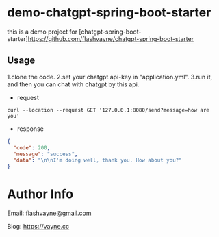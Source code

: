 # demo-chatgpt-spring-boot-starter

this is a demo project for [chatgpt-spring-boot-starter]https://github.com/flashvayne/chatgpt-spring-boot-starter

## Usage
1.clone the code.
2.set your chatgpt.api-key in "application.yml".
3.run it, and then you can chat with chatgpt by this api.

+ request
```shell
curl --location --request GET '127.0.0.1:8080/send?message=how are you'
```

+ response
```json
{
  "code": 200,
  "message": "success",
  "data": "\n\nI'm doing well, thank you. How about you?"
}
```

# Author Info
Email: flashvayne@gmail.com

Blog: https://vayne.cc